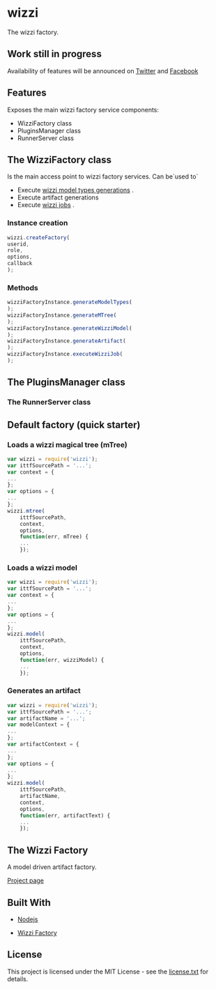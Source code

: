 # wizzi

The wizzi factory.

## Work still in progress

Availability of features will be announced
on [Twitter](https://twitter.com/wizziteam) and [Facebook](https://www.facebook.com/wizzifactory)

## Features
Exposes the main wizzi factory service components:
* WizziFactory class 
* PluginsManager class 
* RunnerServer class 
## The WizziFactory class

<p>Is the main access point to wizzi factory services. Can be`used to`
</p>

* Execute [wizzi model types generations](#)
.
* Execute artifact generations 
* Execute [wizzi jobs](#)
.
### Instance creation
```javascript
wizzi.createFactory(
userid,
role,
options,
callback
);
```
### Methods
```javascript
wizziFactoryInstance.generateModelTypes(
);
wizziFactoryInstance.generateMTree(
);
wizziFactoryInstance.generateWizziModel(
);
wizziFactoryInstance.generateArtifact(
);
wizziFactoryInstance.executeWizziJob(
);
```
## The PluginsManager class
### The RunnerServer class
## Default factory (quick starter)
### Loads a wizzi magical tree (mTree)
```javascript
var wizzi = require('wizzi');
var ittfSourcePath = '...';
var context = {
...
};
var options = {
...
};
wizzi.mtree(
    ittfSourcePath,
    context,
    options,
    function(err, mTree) {
    ...
    });
```
### Loads a wizzi model
```javascript
var wizzi = require('wizzi');
var ittfSourcePath = '...';
var context = {
...
};
var options = {
...
};
wizzi.model(
    ittfSourcePath,
    context,
    options,
    function(err, wizziModel) {
    ...
    });
```
### Generates an artifact
```javascript
var wizzi = require('wizzi');
var ittfSourcePath = '...';
var artifactName = '...';
var modelContext = {
...
};
var artifactContext = {
...
};
var options = {
...
};
wizzi.model(
    ittfSourcePath,
    artifactName,
    context,
    options,
    function(err, artifactText) {
    ...
    });
```
## The Wizzi Factory

A model driven artifact factory.


<p><a href="https://wizzifactory.github.io/">Project page</a></p>

## Built With
* [Nodejs](https://nodejs.org)

* [Wizzi Factory](https://github.com/wizzifactory)


## License

<p>This project is licensed under the MIT License - see the <a href="license.txt">license.txt</a> for details.</p>

